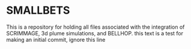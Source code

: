 # SMALLBETS
This is a repository for holding all files associated with the integration of SCRIMMAGE, 3d plume simulations, and BELLHOP. 
this text is a test for making an initial commit, ignore this line
